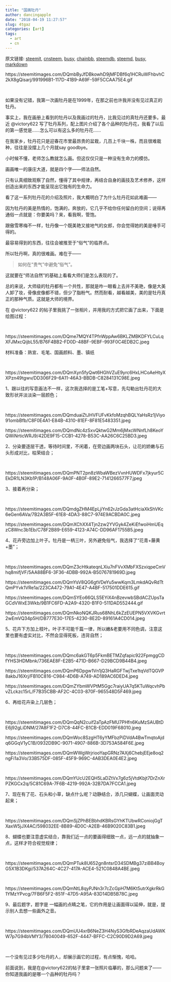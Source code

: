 ```yaml
---
title: "国画牡丹"
author: dancingapple
date: "2018-04-19 11:27:57"
slug: 4tgaz
categories: [art]
tags: 
  - art
  - cn
---
```


原文链接: [steemit](https://steemit.com), [cnsteem](https://cnsteem.com), [busy](https://busy.org), [chainbb](https://chainbb.com), [steemdb](https://steemdb.com), [steemd](https://steemd.com), [busy](https://busy.org), [markdown](https://raw.githubusercontent.com/pzhaonet/steem_dancingapple/master/content/post/4tgaz.md)

<html>
<p>https://steemitimages.com/DQmbByJfDBkowhD9jMFDBf6q1HCRuWFhbvhC2kX8gQisarj/991996B1-117D-41B9-A69F-59F5CCAA75E4.gif</p>
<p><br></p>
<p>如果没有记错，我第一次画牡丹是在1999年，在那之前也许我并没有见过真正的牡丹。</p>
<p>事实上，我在画册上看到的牡丹以及我画过的牡丹，比我见过的真牡丹还要多。最近 @victory622 写了牡丹系列，配上图片介绍了各个品种的牡丹花，我看了以后的第一感觉是……怎么可以有这么多的牡丹花……</p>
<p>在我家乡，牡丹花只是迎春花市里最昂贵的盆栽，几百上千块一株，而且很难栽种，往往是没摆上几个月就say goodbye。</p>
<p>小时候不懂，老师怎么教就怎么画。但这仅仅只是一种没有生命力的模仿。</p>
<p>画画唯一的康庄大道，就是四个字——师法自然。</p>
<p>只有认真细致观察了自然，懂得了其中规律，再结合自身的画技及艺术修养，这样创造出来的东西才能呈现出它独有的生命力。</p>
<p>看了这一系列牡丹花的介绍及照片，我大概明白了为什么牡丹花如此难画——</p>
<p>因为牡丹的美是热情的，饱满的，奔放的，它几乎不给你任何留白的空间；说得再通俗一点就是：你要美吗？来，看我啊，管饱。</p>
<p>跟傲雪寒梅不一样，牡丹像一个既美艳又接地气的女郎，你会觉得她的美是唾手可得的。</p>
<p>最容易得到的东西，往往会被推至于“俗气”的临界点。</p>
<p>所以牡丹啊，真的很难画。难在于——</p>
<blockquote>如何在“贵气”中避免“俗气”。</blockquote>
<p>这就要在“师法自然”的基础上看看大师们是怎么表现的了。</p>
<p>总的来说，大师级的牡丹都有一个共性，那就是咋一眼看上去并不美艳，像是大美人卸了妆，骨像皮像都不错，但少了脂粉气。然而耐看，越看越美，美的是牡丹真正的那种气质。这就是大师的境界。</p>
<p>在 @victory622 的帖子里我挑了一张相片，并用我的方式把它画了出来，下面是绘图过程：</p>
<p><br></p>
<p>https://steemitimages.com/DQme7MQY4TPfnWppAw6BKLZMBKDFYLCuLqXFJMxcQijbL55/B76F4BB2-FD0D-48BF-9EBF-993F0C4EDB2C.jpeg</p>
<p>材料准备：熟宣、毛笔、国画颜料、墨、镇纸</p>
<p><br></p>
<p>https://steemitimages.com/DQmXyn5fyQwt6HGhVZuE9yrc6HxLHCoAeHtyXXPzn49tgwv/DD306F29-6A11-46A3-BBDB-C8284131C98E.jpeg</p>
<p>1、跟以往的写意画法不一样，这次我选择的是工笔+写意，先勾勒出牡丹花的大致形状并淡淡染一层颜色；</p>
<p><br></p>
<p>https://steemitimages.com/DQmduaiZtJHVFUFvKkfoMzqhBQLYaHsRz1jViyo91ombBfb/C8F0E4A1-E84B-4310-81EF-8F81E5483351.jpeg</p>
<p>https://steemitimages.com/DQmdNc4zSxvQktwG2Mm6jMxcWNnfLh8KeoYQWiNrticWRJ9/42DE9F15-CCB1-4278-B53C-AA26C6C25BD3.jpeg</p>
<p>2、分染要逐层干透，等待时间里，不闲着，在旁边画两块石头，让花的娇嫩与石头形成对比，枯荣结合；</p>
<p><br></p>
<p>https://steemitimages.com/DQmPNT2pn8zWbaWBezVvnHUWDFx7jkyur5CEkDR1LN3Kb1P/B148A06F-9A0F-4B0F-89E2-7141266577F7.jpeg</p>
<p>3、接着再分染；</p>
<p><br></p>
<p>https://steemitimages.com/DQmdgZHM4EpLjiYn62rJzGda3atHciaXkShVKc6eGen6AVa/7B2A3B5F-61E8-4DA3-88C7-974E9ACBDA0C.jpeg</p>
<p>https://steemitimages.com/DQmXChXX4Tjn2zw2YVGyk4ZeKiEfwoiHmUEqzC8Wnc3b1Eb/C78F2B89-E659-4123-A74C-DD96AF1755B5.jpeg</p>
<p>4、花卉旁边加上叶子。牡丹是一柄三叶，另外避免俗气，我选择了“花青+藤黄+墨”；</p>
<p><br></p>
<p>https://steemitimages.com/DQmZ3cHtkateqnLXiu7nFVvXMbFXSzxiqpeCmVhq8mifjVF/5AA88BF6-3F36-4DBB-992A-B5076781969D.jpeg</p>
<p>https://steemitimages.com/DQmYsV8QG6gtVDeYu5wwKqm3LmkdAQvRdTtQmPYvk1VRe1a/223CA472-79A1-4E47-A4BF-517501DDE615.gif</p>
<p>https://steemitimages.com/DQmSYEo66QLS5EYiX4nBzevwbSBdACZUpsTaGCdVWxE3Wkb/9B1FC6FD-A2A9-4320-B1F0-511DAD552444.gif</p>
<p>https://steemitimages.com/DQmNkoNQKJRus68NhL6kZzEUEPN5VXVKGvrt2wEmVQ34p5H/DB777E30-17E5-4230-8E2D-89161A4CD014.jpeg</p>
<p>5、花卉下方加上枝叶。叶子不可能千篇一律，所以嫩&amp;老要用不同色调，注意这里也要有虚实对比，不然会显得死板，违背自然；</p>
<p><br></p>
<p>https://steemitimages.com/DQmc6akGT6p5FkmBETMZqfapic922FpmggCDfYHS3HDMbnk/736EAE8F-E2B5-471D-B667-D29BCD9B44B4.jpeg</p>
<p>https://steemitimages.com/DQmP6Dpgw1Vn1jQ3HaRGFTwjTxe1tqVdTQGVP8akbJ16Xrj/FB10C816-C984-4D6B-A749-AD189AC6DED4.jpeg</p>
<p>https://steemitimages.com/DQmZYbmWVPtM5Ggc7raiyUA7q5KTuWqcvhPbvZLckzc15rL/F7B35CBB-AF2C-4C03-870F-965548D5F469.jpeg</p>
<p>6、再给花卉染上几层色；</p>
<p><br></p>
<p>https://steemitimages.com/DQmQqN2cuif2aTpAzFMU7PHfn6KuMzSAUBtDE6j92gLiDNM/27A8F1F2-D7C8-44FC-B1CB-EDD019F68010.jpeg</p>
<p>https://steemitimages.com/DQmWoc8SzgHT6yYMFbzPiDVdA4BwTmqtoAjdq6GGqV1yC1B/0932DB9C-9071-4907-886B-3D753A584F6E.jpeg</p>
<p>https://steemitimages.com/DQmWWgWrjriooYapGRNz7AXj6ChebjEEje8oq2ngFi1a3Vo/33B575DF-085F-45F9-969C-4AB3DEA0E4E2.jpeg</p>
<p><br></p>
<p>https://steemitimages.com/DQmYUcU2EQH5LaDZtVx7g6z5jVtdKbjt7DrZnXrPZKGCx2q/5C81C69A-7F6B-4219-992A-32B7DA7FCCA1.jpeg</p>
<p>7、现在有了花、石头和小草，缺点什么呢？动静结合，添几只蝴蝶，让画面灵动起来；</p>
<p><br></p>
<p>https://steemitimages.com/DQmSjZPhBEBbhdKBRsGYhKTUbwRConiojGgTXaxW5jJX4AC/598032EE-8B89-4D0C-A2EB-46B9020C83B1.jpeg</p>
<p>8、蝴蝶也要注意虚实结合，靠我们近一点的要画得细致一点，远一点的就抽象一点，这样才符合视觉规律；</p>
<p><br></p>
<p>https://steemitimages.com/DQmPTuk8U652gn8ntsrD34SDMBg37ziBB4BoyG5X1B3DKgi/537A264C-4C27-417A-ACE4-521C0848A4BE.jpeg</p>
<p><br></p>
<p>https://steemitimages.com/DQmNtL8qyPJNn3r7cZcGpH7M6Kt5utrXgkrRkG1YMzYPvcg/7FB6F5F2-851F-47D5-A95A-83D14DB5B78C.jpeg</p>
<p>9、最后题字，题字是 一幅画的点睛之笔，它的作用是让画面得以延伸，就是，提示别人去想一些画外之音。</p>
<p><br></p>
<p>https://steemitimages.com/DQmUU4xrB6NeZ3H4NyS3GfbRDeAqzaUdAWKW7p7G94bVMY3/78040049-652F-4447-BFFC-C2C90D9D2A69.jpeg</p>
<p><br></p>
<p>一个没有见过多少牡丹的人，却展示画它的过程，有点惭愧，哈哈。</p>
<p>前面说到，我是在@victory622的帖子里拿一张照片临摹的，那么问题来了——你知道我画的是哪一个品种的牡丹吗？</p>
</html>
